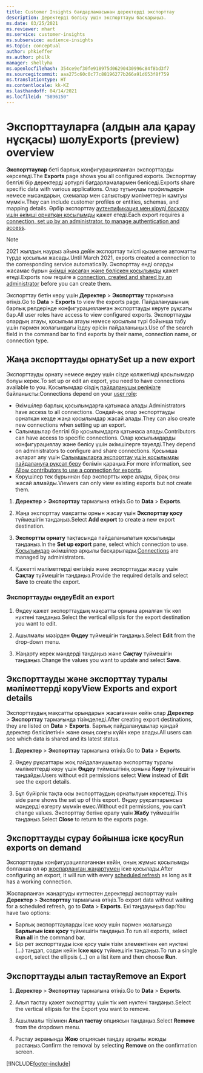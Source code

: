 ```yaml
---
title: Customer Insights бағдарламасынан деректерді экспорттау
description: Деректерді бөлісу үшін экспорттауы басқарыңыз.
ms.date: 03/25/2021
ms.reviewer: mhart
ms.service: customer-insights
ms.subservice: audience-insights
ms.topic: conceptual
author: phkieffer
ms.author: philk
manager: shellyha
ms.openlocfilehash: 354ce9ef30fe918975d06290430996c84f8bd3f7
ms.sourcegitcommit: aaa275c60c0c77c88196277b266a91d653f8f759
ms.translationtype: HT
ms.contentlocale: kk-KZ
ms.lasthandoff: 04/14/2021
ms.locfileid: "5896150"
---
```

# <a name="exports-preview-overview"></a><span data-ttu-id="03d92-103">Экспорттауларға (алдын ала қарау нұсқасы) шолу</span><span class="sxs-lookup"><span data-stu-id="03d92-103">Exports (preview) overview</span></span>

<span data-ttu-id="03d92-104">**Экспорттаулар** беті барлық конфигурацияланған экспорттарды көрсетеді.</span><span class="sxs-lookup"><span data-stu-id="03d92-104">The **Exports** page shows you all configured exports.</span></span> <span data-ttu-id="03d92-105">Экспорттау белгілі бір деректерді әртүрлі бағдарламалармен бөліседі.</span><span class="sxs-lookup"><span data-stu-id="03d92-105">Exports share specific data with various applications.</span></span> <span data-ttu-id="03d92-106">Олар тұтынушы профильдерін немесе нысандарын, схемалар мен салыстыру мәліметтерін қамтуы мүмкін.</span><span class="sxs-lookup"><span data-stu-id="03d92-106">They can include customer profiles or entities, schemas, and mapping details.</span></span> <span data-ttu-id="03d92-107">Әрбір экспорттау [аутентификация мен кіруді басқару үшін әкімші орнатқан қосылымды](connections.md) қажет етеді.</span><span class="sxs-lookup"><span data-stu-id="03d92-107">Each export requires a [connection, set up by an administrator, to manage authentication and access](connections.md).</span></span>

> [!NOTE]
> <span data-ttu-id="03d92-108">2021 жылдың наурыз айына дейін экспорттау тиісті қызметке автоматты түрде қосылым жасады.</span><span class="sxs-lookup"><span data-stu-id="03d92-108">Until March 2021, exports created a connection to the corresponding service automatically.</span></span> <span data-ttu-id="03d92-109">Экспорттау енді оларды жасамас бұрын [әкімші жасаған және бөліскен қосылымды](connections.md) қажет етеді.</span><span class="sxs-lookup"><span data-stu-id="03d92-109">Exports now require a [connection, created and shared by an administrator](connections.md) before you can create them.</span></span>

<span data-ttu-id="03d92-110">Экспорттау бетін көру үшін **Деректер** > **Экспорттау** тармағына өтіңіз.</span><span class="sxs-lookup"><span data-stu-id="03d92-110">Go to **Data** > **Exports** to view the exports page.</span></span> <span data-ttu-id="03d92-111">Пайдаланушының барлық рөлдерінде конфигурацияланған экспорттауды көруге рұқсаты бар.</span><span class="sxs-lookup"><span data-stu-id="03d92-111">All user roles have access to view configured exports.</span></span> <span data-ttu-id="03d92-112">Экспорттауды олардың атауы, қосылым атауы немесе қосылым түрі бойынша табу үшін пәрмен жолағындағы іздеу өрісін пайдаланыңыз.</span><span class="sxs-lookup"><span data-stu-id="03d92-112">Use of the search field in the command bar to find exports by their name, connection name, or connection type.</span></span>

## <a name="set-up-a-new-export"></a><span data-ttu-id="03d92-113">Жаңа экспорттауды орнату</span><span class="sxs-lookup"><span data-stu-id="03d92-113">Set up a new export</span></span>

<span data-ttu-id="03d92-114">Экспорттауды орнату немесе өңдеу үшін сізде қолжетімді қосылымдар болуы керек.</span><span class="sxs-lookup"><span data-stu-id="03d92-114">To set up or edit an export, you need to have connections available to you.</span></span> <span data-ttu-id="03d92-115">Қосылымдар сіздің [пайдаланушы рөліңізге](permissions.md) байланысты:</span><span class="sxs-lookup"><span data-stu-id="03d92-115">Connections depend on your [user role](permissions.md):</span></span>
- <span data-ttu-id="03d92-116">Әкімшілер барлық қосылымдарға қатынаса алады.</span><span class="sxs-lookup"><span data-stu-id="03d92-116">Administrators have access to all connections.</span></span> <span data-ttu-id="03d92-117">Сондай-ақ олар экспорттауды орнатқан кезде жаңа қосылымдар жасай алады.</span><span class="sxs-lookup"><span data-stu-id="03d92-117">They can also create new connections when setting up an export.</span></span>
- <span data-ttu-id="03d92-118">Салымшылар белгілі бір қосылымдарға қатынаса алады.</span><span class="sxs-lookup"><span data-stu-id="03d92-118">Contributors can have access to specific connections.</span></span> <span data-ttu-id="03d92-119">Олар қосылымдарды конфигурациялау және бөлісу үшін әкімшілерге тәуелді.</span><span class="sxs-lookup"><span data-stu-id="03d92-119">They depend on administrators to configure and share connections.</span></span> <span data-ttu-id="03d92-120">Қосымша ақпарат алу үшін [Салымшыларға экспорттау үшін қосылымды пайдалануға рұқсат беру](connections.md#allow-contributors-to-use-a-connection-for-exports) бөлімін қараңыз.</span><span class="sxs-lookup"><span data-stu-id="03d92-120">For more information, see [Allow contributors to use a connection for exports](connections.md#allow-contributors-to-use-a-connection-for-exports).</span></span>
- <span data-ttu-id="03d92-121">Көрушілер тек бұрыннан бар экспортты көре алады, бірақ оны жасай алмайды.</span><span class="sxs-lookup"><span data-stu-id="03d92-121">Viewers can only view existing exports but not create them.</span></span>

1. <span data-ttu-id="03d92-122">**Деректер** > **Экспорттау** тармағына өтіңіз.</span><span class="sxs-lookup"><span data-stu-id="03d92-122">Go to **Data** > **Exports**.</span></span>

1. <span data-ttu-id="03d92-123">Жаңа экспорттау мақсатты орнын жасау үшін **Экспорттау қосу** түймешігін таңдаңыз.</span><span class="sxs-lookup"><span data-stu-id="03d92-123">Select **Add export** to create a new export destination.</span></span>

1. <span data-ttu-id="03d92-124">**Экспортты орнату** тақтасында пайдаланылатын қосылымды таңдаңыз.</span><span class="sxs-lookup"><span data-stu-id="03d92-124">In the **Set up export** pane, select which connection to use.</span></span> <span data-ttu-id="03d92-125">[Қосылымдар](connections.md) әкімшілер арқылы басқарылады.</span><span class="sxs-lookup"><span data-stu-id="03d92-125">[Connections](connections.md) are managed by administrators.</span></span> 

1. <span data-ttu-id="03d92-126">Қажетті мәліметтерді енгізіңіз және экспорттауды жасау үшін **Сақтау** түймешігін таңдаңыз.</span><span class="sxs-lookup"><span data-stu-id="03d92-126">Provide the required details and select **Save** to create the export.</span></span>

### <a name="edit-an-export"></a><span data-ttu-id="03d92-127">Экспорттауды өңдеу</span><span class="sxs-lookup"><span data-stu-id="03d92-127">Edit an export</span></span>

1. <span data-ttu-id="03d92-128">Өңдеу қажет экспорттаудың мақсатты орнына арналған тік көп нүктені таңдаңыз.</span><span class="sxs-lookup"><span data-stu-id="03d92-128">Select the vertical ellipsis for the export destination you want to edit.</span></span>

1. <span data-ttu-id="03d92-129">Ашылмалы мәзірден **Өңдеу** түймешігін таңдаңыз.</span><span class="sxs-lookup"><span data-stu-id="03d92-129">Select **Edit** from the drop-down menu.</span></span>

1. <span data-ttu-id="03d92-130">Жаңарту керек мәндерді таңдаңыз және **Сақтау** түймешігін таңдаңыз.</span><span class="sxs-lookup"><span data-stu-id="03d92-130">Change the values you want to update and select **Save**.</span></span>

## <a name="view-exports-and-export-details"></a><span data-ttu-id="03d92-131">Экспорттауды және экспорттау туралы мәліметтерді көру</span><span class="sxs-lookup"><span data-stu-id="03d92-131">View Exports and export details</span></span>

<span data-ttu-id="03d92-132">Экспорттаудың мақсатты орындарын жасағаннан кейін олар **Деректер** > **Экспорттау** тармағында тізімделеді.</span><span class="sxs-lookup"><span data-stu-id="03d92-132">After creating export destinations, they are listed on **Data** > **Exports**.</span></span> <span data-ttu-id="03d92-133">Барлық пайдаланушылар қандай деректер бөлісілетінін және оның соңғы күйін көре алады.</span><span class="sxs-lookup"><span data-stu-id="03d92-133">All users can see which data is shared and its latest status.</span></span>

1. <span data-ttu-id="03d92-134">**Деректер** > **Экспорттау** тармағына өтіңіз.</span><span class="sxs-lookup"><span data-stu-id="03d92-134">Go to **Data** > **Exports**.</span></span>

1. <span data-ttu-id="03d92-135">Өңдеу рұқсаттары жоқ пайдаланушылар экспорттау туралы мәліметтерді көру үшін **Өңдеу** түймешігінің орнына **Көру** түймешігін таңдайды.</span><span class="sxs-lookup"><span data-stu-id="03d92-135">Users without edit permissions select **View** instead of **Edit** see the export details.</span></span>

1. <span data-ttu-id="03d92-136">Бұл бүйірлік тақта осы экспорттаудың орнатылуын көрсетеді.</span><span class="sxs-lookup"><span data-stu-id="03d92-136">This side pane shows the set up of this export.</span></span> <span data-ttu-id="03d92-137">Өңдеу рұқсаттарынсыз мәндерді өзгерту мүмкін емес.</span><span class="sxs-lookup"><span data-stu-id="03d92-137">Without edit permissions, you can't change values.</span></span> <span data-ttu-id="03d92-138">Экспорттау бетіне оралу үшін **Жабу** түймешігін таңдаңыз.</span><span class="sxs-lookup"><span data-stu-id="03d92-138">Select **Close** to return to the exports page.</span></span>

## <a name="run-exports-on-demand"></a><span data-ttu-id="03d92-139">Экспорттауды сұрау бойынша іске қосу</span><span class="sxs-lookup"><span data-stu-id="03d92-139">Run exports on demand</span></span>

<span data-ttu-id="03d92-140">Экспорттауды конфигурациялағаннан кейін, оның жұмыс қосылымды болғанша ол әр [жоспарланған жаңартумен](system.md#schedule-tab) іске қосылады.</span><span class="sxs-lookup"><span data-stu-id="03d92-140">After configuring an export, it will run with every [scheduled refresh](system.md#schedule-tab) as long as it has a working connection.</span></span>

<span data-ttu-id="03d92-141">Жоспарланған жаңартуды күтпестен деректерді экспорттау үшін **Деректер** > **Экспорттау** тармағына өтіңіз.</span><span class="sxs-lookup"><span data-stu-id="03d92-141">To export data without waiting for a scheduled refresh, go to **Data** > **Exports**.</span></span> <span data-ttu-id="03d92-142">Екі таңдауыңыз бар:</span><span class="sxs-lookup"><span data-stu-id="03d92-142">You have two options:</span></span>

- <span data-ttu-id="03d92-143">Барлық экспорттауларды іске қосу үшін пәрмен жолағында **Барлығын іске қосу** түймешігін таңдаңыз.</span><span class="sxs-lookup"><span data-stu-id="03d92-143">To run all exports, select **Run all** in the command bar.</span></span> 
- <span data-ttu-id="03d92-144">Бір рет экспорттауды іске қосу үшін тізім элементінен көп нүктені (...) таңдап, содан кейін **Іске қосу** түймешігін таңдаңыз.</span><span class="sxs-lookup"><span data-stu-id="03d92-144">To run a single export, select the ellipsis (...) on a list item and then choose **Run**.</span></span>

## <a name="remove-an-export"></a><span data-ttu-id="03d92-145">Экспорттауды алып тастау</span><span class="sxs-lookup"><span data-stu-id="03d92-145">Remove an Export</span></span>

1. <span data-ttu-id="03d92-146">**Деректер** > **Экспорттау** тармағына өтіңіз.</span><span class="sxs-lookup"><span data-stu-id="03d92-146">Go to **Data** > **Exports**.</span></span>

1. <span data-ttu-id="03d92-147">Алып тастау қажет экспорттау үшін тік көп нүктені таңдаңыз.</span><span class="sxs-lookup"><span data-stu-id="03d92-147">Select the vertical ellipsis for the Export you want to remove.</span></span>

1. <span data-ttu-id="03d92-148">Ашылмалы тізімнен **Алып тастау** опциясын таңдаңыз.</span><span class="sxs-lookup"><span data-stu-id="03d92-148">Select **Remove** from the dropdown menu.</span></span>

1. <span data-ttu-id="03d92-149">Растау экранында **Жою** опциясын таңдау арқылы жоюды растаңыз.</span><span class="sxs-lookup"><span data-stu-id="03d92-149">Confirm the removal by selecting **Remove** on the confirmation screen.</span></span>


[!INCLUDE[footer-include](../includes/footer-banner.md)]
